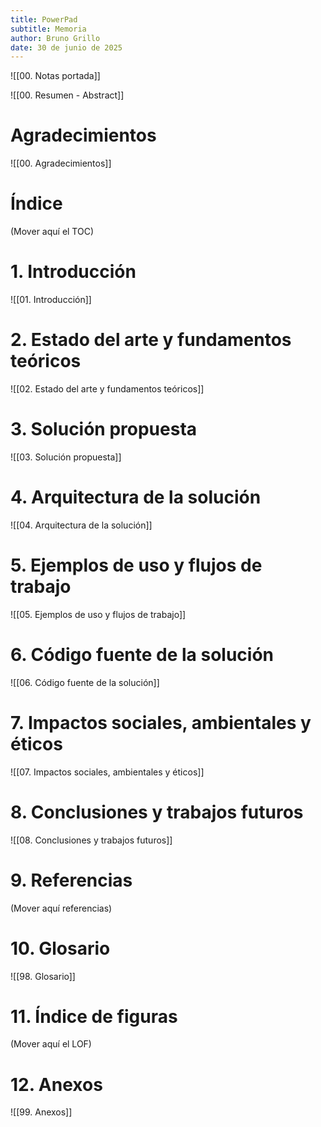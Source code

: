 ```yaml
---
title: PowerPad
subtitle: Memoria
author: Bruno Grillo
date: 30 de junio de 2025
---
```

![[00. Notas portada]]

![[00. Resumen - Abstract]]

# Agradecimientos
![[00. Agradecimientos]]

# Índice
(Mover aquí el TOC)

# 1. Introducción
![[01. Introducción]]

# 2. Estado del arte y fundamentos teóricos
![[02. Estado del arte y fundamentos teóricos]]

# 3. Solución propuesta
![[03. Solución propuesta]]

# 4. Arquitectura de la solución
![[04. Arquitectura de la solución]]

# 5. Ejemplos de uso y flujos de trabajo
![[05. Ejemplos de uso y flujos de trabajo]]

# 6. Código fuente de la solución
![[06. Código fuente de la solución]]

# 7. Impactos sociales, ambientales y éticos
![[07. Impactos sociales, ambientales y éticos]]

# 8. Conclusiones y trabajos futuros
![[08. Conclusiones y trabajos futuros]]

# 9. Referencias
(Mover aquí referencias)

# 10. Glosario
![[98. Glosario]]

# 11. Índice de figuras
(Mover aquí el LOF)

# 12. Anexos
![[99. Anexos]]
